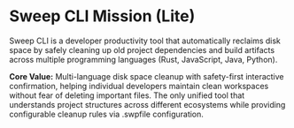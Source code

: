 # Sweep CLI Mission (Lite)

Sweep CLI is a developer productivity tool that automatically reclaims disk space by safely cleaning up old project dependencies and build artifacts across multiple programming languages (Rust, JavaScript, Java, Python).

**Core Value:** Multi-language disk space cleanup with safety-first interactive confirmation, helping individual developers maintain clean workspaces without fear of deleting important files. The only unified tool that understands project structures across different ecosystems while providing configurable cleanup rules via .swpfile configuration.